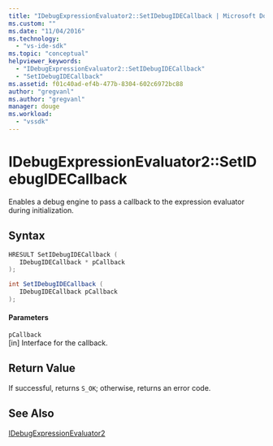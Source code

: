 ```yaml
---
title: "IDebugExpressionEvaluator2::SetIDebugIDECallback | Microsoft Docs"
ms.custom: ""
ms.date: "11/04/2016"
ms.technology: 
  - "vs-ide-sdk"
ms.topic: "conceptual"
helpviewer_keywords: 
  - "IDebugExpressionEvaluator2::SetIDebugIDECallback"
  - "SetIDebugIDECallback"
ms.assetid: f01c40ad-ef4b-477b-8304-602c6972bc88
author: "gregvanl"
ms.author: "gregvanl"
manager: douge
ms.workload: 
  - "vssdk"
---
```

# IDebugExpressionEvaluator2::SetIDebugIDECallback
Enables a debug engine to pass a callback to the expression evaluator during initialization.  
  
## Syntax  
  
```cpp  
HRESULT SetIDebugIDECallback (  
   IDebugIDECallback * pCallback  
);  
```  
  
```csharp  
int SetIDebugIDECallback (  
   IDebugIDECallback pCallback  
);  
```  
  
#### Parameters  
 `pCallback`  
 [in] Interface for the callback.  
  
## Return Value  
 If successful, returns `S_OK`; otherwise, returns an error code.  
  
## See Also  
 [IDebugExpressionEvaluator2](../../../extensibility/debugger/reference/idebugexpressionevaluator2.md)